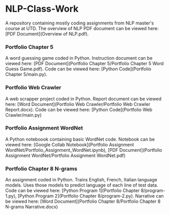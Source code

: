 # NLP-Class-Work
A repository containing mostly coding assignments from NLP master's course at UTD. The overview of NLP PDF document can be viewed here: [PDF Document](Overview of NLP.pdf).

### Portfolio Chapter 5
A word guessing game coded in Python. Instruction document can be viewed here: [PDF Document](Portfolio Chapter 5/Portfolio Chapter 5 Word Guess Game.pdf).
Code can be viewed here: [Python Code](Portfolio Chapter 5/main.py).

### Portfolio Web Crawler
A web scrapper project coded in Python. Report document can be viewed here: [Word Document](Portfolio Web Crawler/Portfolio Web Crawler Report.docx).
Code can be viewed here: [Python Code](Portfolio Web Crawler/main.py)

### Portfolio Assignment WordNet
A Python noteboook containing basic WordNet code. Notebook can be viewed here: [Google Collab Notebook](Portfolio Assignment WordNet/Portfolio_Assignment_WordNet.ipynb),
[PDF Document](Portfolio Assignment WordNet/Portfolio Assignment WordNet.pdf)

### Portfolio Chapter 8 N-grams
An assignment coded in Python. Trains English, French, Italian language models. Uses those models to predict language of each line of test data. Code can be viewed here:
[Python Program 1](Portfolio Chapter 8/program-1.py), [Python Program 2](Portfolio Chapter 8/program-2.py).
Narrative can be viewed here: [Word Document](Portfolio Chapter 8/Portfolio Chapter 8 N-grams Narrative.docx)
